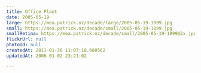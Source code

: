 ```yaml
---
title: Office Plant
date: 2005-05-19
large: https://mea.patrick.nz/decade/large/2005-05-19-1899.jpg
small: https://mea.patrick.nz/decade/small/2005-05-19-1899.jpg
smallRetina: https://mea.patrick.nz/decade/small/2005-05-19-1899@2x.jpg
flickrUrl: null
photoId: null
createdAt: 2011-01-30 11:07:18.660562
updatedAt: 2006-01-02 23:21:02

---
```


